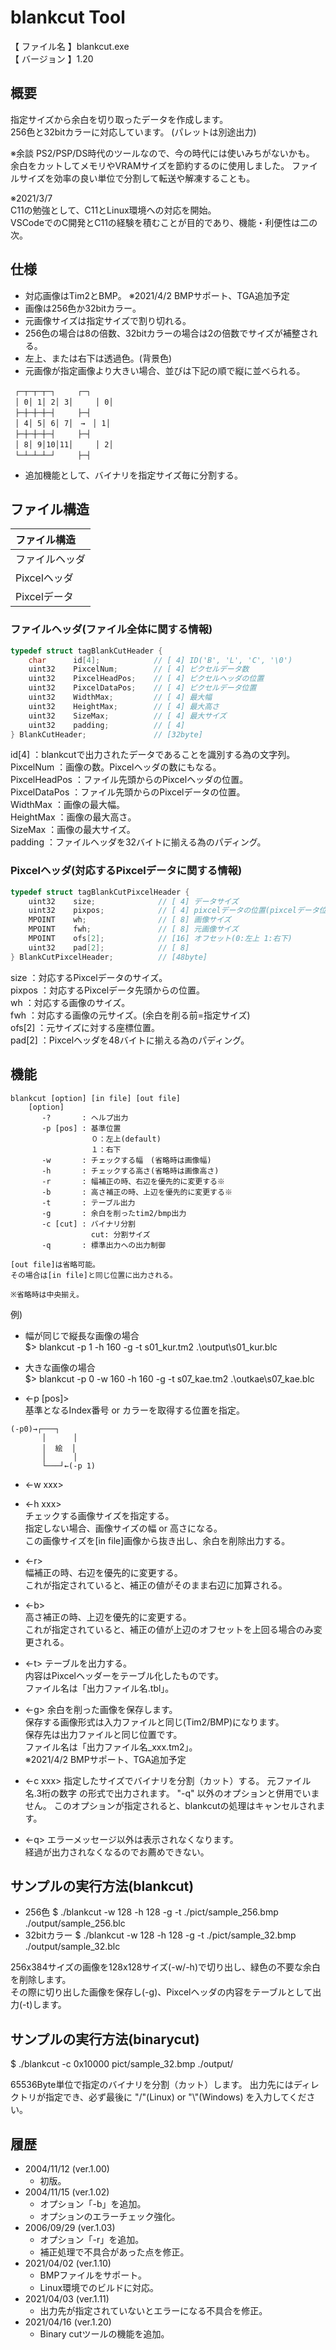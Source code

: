 # blankcut Tool

【 ファイル名 】blankcut.exe  
【 バージョン 】1.20  

## 概要
指定サイズから余白を切り取ったデータを作成します。  
256色と32bitカラーに対応しています。
(パレットは別途出力)  

※余談
PS2/PSP/DS時代のツールなので、今の時代には使いみちがないかも。
余白をカットしてメモリやVRAMサイズを節約するのに使用しました。
ファイルサイズを効率の良い単位で分割して転送や解凍することも。

※2021/3/7  
C11の勉強として、C11とLinux環境への対応を開始。  
VSCodeでのC開発とC11の経験を積むことが目的であり、機能・利便性は二の次。

## 仕様
- 対応画像はTim2とBMP。 ※2021/4/2 BMPサポート、TGA追加予定
- 画像は256色か32bitカラー。
- 元画像サイズは指定サイズで割り切れる。
- 256色の場合は8の倍数、32bitカラーの場合は2の倍数でサイズが補整される。
- 左上、または右下は透過色。(背景色)
- 元画像が指定画像より大きい場合、並びは下記の順で縦に並べられる。  
```
 ┌─┬─┬─┬─┐　　　┌─┐  
 │ 0│ 1│ 2│ 3│　　　│ 0│  
 ├─┼─┼─┼─┤　　　├─┤  
 │ 4│ 5│ 6│ 7│　→　│ 1│  
 ├─┼─┼─┼─┤　　　├─┤  
 │ 8│ 9│10│11│　　　│ 2│  
 └─┴─┴─┴─┘　　　├─┤  
```
- 追加機能として、バイナリを指定サイズ毎に分割する。

## ファイル構造
|ファイル構造|
|:--|
|ファイルヘッダ|
|Pixcelヘッダ|
|Pixcelデータ|


### ファイルヘッダ(ファイル全体に関する情報)
~~~C
typedef struct tagBlankCutHeader {  
    char      id[4];            // [ 4] ID('B', 'L', 'C', '\0')  
    uint32    PixcelNum;        // [ 4] ピクセルデータ数  
    uint32    PixcelHeadPos;    // [ 4] ピクセルヘッダの位置  
    uint32    PixcelDataPos;    // [ 4] ピクセルデータ位置  
    uint32    WidthMax;         // [ 4] 最大幅  
    uint32    HeightMax;        // [ 4] 最大高さ  
    uint32    SizeMax;          // [ 4] 最大サイズ  
    uint32    padding;          // [ 4]  
} BlankCutHeader;               // [32byte]  
~~~

id[4]           ：blankcutで出力されたデータであることを識別する為の文字列。  
PixcelNum       ：画像の数。Pixcelヘッダの数にもなる。  
PixcelHeadPos   ：ファイル先頭からのPixcelヘッダの位置。  
PixcelDataPos   ：ファイル先頭からのPixcelデータの位置。  
WidthMax        ：画像の最大幅。  
HeightMax       ：画像の最大高さ。  
SizeMax         ：画像の最大サイズ。  
padding         ：ファイルヘッダを32バイトに揃える為のパディング。  

### Pixcelヘッダ(対応するPixcelデータに関する情報)
~~~C
typedef struct tagBlankCutPixcelHeader {
    uint32    size;              // [ 4] データサイズ
    uint32    pixpos;            // [ 4] pixcelデータの位置(pixcelデータ位置から)
    MPOINT    wh;                // [ 8] 画像サイズ
    MPOINT    fwh;               // [ 8] 元画像サイズ
    MPOINT    ofs[2];            // [16] オフセット(0:左上 1:右下)
    uint32    pad[2];            // [ 8]
} BlankCutPixcelHeader;          // [48byte]
~~~

size            ：対応するPixcelデータのサイズ。  
pixpos          ：対応するPixcelデータ先頭からの位置。  
wh              ：対応する画像のサイズ。  
fwh             ：対応する画像の元サイズ。(余白を削る前=指定サイズ)  
ofs[2]          ：元サイズに対する座標位置。  
pad[2]          ：Pixcelヘッダを48バイトに揃える為のパディング。  

## 機能
```
blankcut [option] [in file] [out file]
    [option]
       -?       : ヘルプ出力
       -p [pos] : 基準位置
                  ０：左上(default)
                  １：右下
       -w       : チェックする幅　(省略時は画像幅)
       -h       : チェックする高さ(省略時は画像高さ)
       -r       : 幅補正の時、右辺を優先的に変更する※
       -b       : 高さ補正の時、上辺を優先的に変更する※
       -t       : テーブル出力
       -g       : 余白を削ったtim2/bmp出力
       -c [cut] : バイナリ分割
                  cut: 分割サイズ
       -q       : 標準出力への出力制御

[out file]は省略可能。
その場合は[in file]と同じ位置に出力される。

※省略時は中央揃え。
```

例)
- 幅が同じで縦長な画像の場合  
$> blankcut -p 1 -h 160 -g -t s01_kur.tm2 .\output\s01_kur.blc

- 大きな画像の場合  
$> blankcut -p 0 -w 160 -h 160 -g -t s07_kae.tm2 .\outkae\s07_kae.blc

- <-p [pos]>  
基準となるIndex番号 or カラーを取得する位置を指定。

```
(-p0)→┌───┐
       │      │
       │  絵  │
       │      │
       └───┘←(-p 1)
```

- <-w xxx>
- <-h xxx>  
チェックする画像サイズを指定する。  
指定しない場合、画像サイズの幅 or 高さになる。  
この画像サイズを[in file]画像から抜き出し、余白を削除出力する。  

- <-r>  
幅補正の時、右辺を優先的に変更する。  
これが指定されていると、補正の値がそのまま右辺に加算される。  

- <-b>  
高さ補正の時、上辺を優先的に変更する。  
これが指定されていると、補正の値が上辺のオフセットを上回る場合のみ変更される。  

- <-t>
テーブルを出力する。  
内容はPixcelヘッダーをテーブル化したものです。  
ファイル名は「出力ファイル名.tbl」。  

- <-g>
余白を削った画像を保存します。  
保存する画像形式は入力ファイルと同じ(Tim2/BMP)になります。  
保存先は出力ファイルと同じ位置です。  
ファイル名は「出力ファイル名_xxx.tm2」。  
※2021/4/2 BMPサポート、TGA追加予定

- <-c xxx>
指定したサイズでバイナリを分割（カット）する。
元ファイル名.3桁の数字 の形式で出力されます。
"-q" 以外のオプションと併用でいません。
このオプションが指定されると、blankcutの処理はキャンセルされます。

- <-q>
エラーメッセージ以外は表示されなくなります。  
経過が出力されなくなるのでお薦めできない。  

## サンプルの実行方法(blankcut)
- 256色
$ ./blankcut -w 128 -h 128 -g -t ./pict/sample_256.bmp ./output/sample_256.blc
- 32bitカラー
$ ./blankcut -w 128 -h 128 -g -t ./pict/sample_32.bmp ./output/sample_32.blc

256x384サイズの画像を128x128サイズ(-w/-h)で切り出し、緑色の不要な余白を削除します。  
その際に切り出した画像を保存し(-g)、Pixcelヘッダの内容をテーブルとして出力(-t)します。

## サンプルの実行方法(binarycut)
$ ./blankcut -c 0x10000 pict/sample_32.bmp ./output/

65536Byte単位で指定のバイナリを分割（カット）します。
出力先にはディレクトリが指定でき、必ず最後に "/"(Linux) or "\\"(Windows) を入力してください。


## 履歴
- 2004/11/12 (ver.1.00)
  - 初版。  
- 2004/11/15 (ver.1.02)
  - オプション「-b」を追加。  
  - オプションのエラーチェック強化。  
- 2006/09/29 (ver.1.03)
  - オプション「-r」を追加。  
  - 補正処理で不具合があった点を修正。  
- 2021/04/02 (ver.1.10)
  - BMPファイルをサポート。  
  - Linux環境でのビルドに対応。
- 2021/04/03 (ver.1.11)
  - 出力先が指定されていないとエラーになる不具合を修正。  
- 2021/04/16 (ver.1.20)
  - Binary cutツールの機能を追加。

